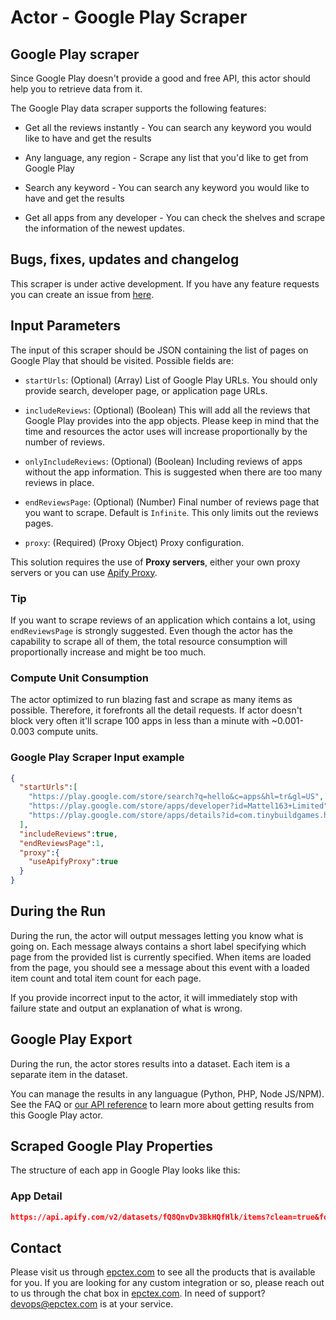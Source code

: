 # Actor - Google Play Scraper

## Google Play scraper

Since Google Play doesn't provide a good and free API, this actor should help you to retrieve data from it.

The Google Play data scraper supports the following features:

-   Get all the reviews instantly - You can search any keyword you would like to have and get the results

-   Any language, any region - Scrape any list that you'd like to get from Google Play

-   Search any keyword - You can search any keyword you would like to have and get the results

-   Get all apps from any developer - You can check the shelves and scrape the information of the newest updates.

## Bugs, fixes, updates and changelog

This scraper is under active development. If you have any feature requests you can create an issue from [here](https://github.com/epctex/google-play-scraper/issues).

## Input Parameters

The input of this scraper should be JSON containing the list of pages on Google Play that should be visited. Possible fields are:

- `startUrls`: (Optional) (Array) List of Google Play URLs. You should only provide search, developer page, or  application page URLs.

- `includeReviews`: (Optional) (Boolean) This will add all the reviews that Google Play provides into the app objects. Please keep in mind that the time and resources the actor uses will increase proportionally by the number of reviews.

- `onlyIncludeReviews`: (Optional) (Boolean) Including reviews of apps without the app information. This is suggested when there are too many reviews in place.

- `endReviewsPage`: (Optional) (Number) Final number of reviews page that you want to scrape. Default is `Infinite`. This only limits out the reviews pages.

- `proxy`: (Required) (Proxy Object) Proxy configuration.

This solution requires the use of **Proxy servers**, either your own proxy servers or you can use [Apify Proxy](https://www.apify.com/docs/proxy).

### Tip

If you want to scrape reviews of an application which contains a lot, using `endReviewsPage` is strongly suggested. Even though the actor has the capability to scrape all of them, the total resource consumption will proportionally increase and might be too much.

### Compute Unit Consumption

The actor optimized to run blazing fast and scrape as many items as possible. Therefore, it forefronts all the detail requests. If actor doesn't block very often it'll scrape 100 apps in less than a minute with ~0.001-0.003 compute units.

### Google Play Scraper Input example

```json
{
  "startUrls":[
    "https://play.google.com/store/search?q=hello&c=apps&hl=tr&gl=US",
    "https://play.google.com/store/apps/developer?id=Mattel163+Limited",
    "https://play.google.com/store/apps/details?id=com.tinybuildgames.helloneighbor&hl=tr&gl=US"
  ],
  "includeReviews":true,
  "endReviewsPage":1,
  "proxy":{
    "useApifyProxy":true
  }
}
```

## During the Run

During the run, the actor will output messages letting you know what is going on. Each message always contains a short label specifying which page from the provided list is currently specified.
When items are loaded from the page, you should see a message about this event with a loaded item count and total item count for each page.

If you provide incorrect input to the actor, it will immediately stop with failure state and output an explanation of what is wrong.

## Google Play Export

During the run, the actor stores results into a dataset. Each item is a separate item in the dataset.

You can manage the results in any languague (Python, PHP, Node JS/NPM). See the FAQ or <a href="https://www.apify.com/docs/api" target="blank">our API reference</a> to learn more about getting results from this Google Play actor.

## Scraped Google Play Properties

The structure of each app in Google Play looks like this:

### App Detail

```json
https://api.apify.com/v2/datasets/fQ8QnvDv3BkHQfHlk/items?clean=true&format=json
```

## Contact
Please visit us through [epctex.com](https://epctex.com) to see all the products that is available for you. If you are looking for any custom integration or so, please reach out to us through the chat box in [epctex.com](https://epctex.com). In need of support? [devops@epctex.com](mailto:devops@epctex.com) is at your service.
